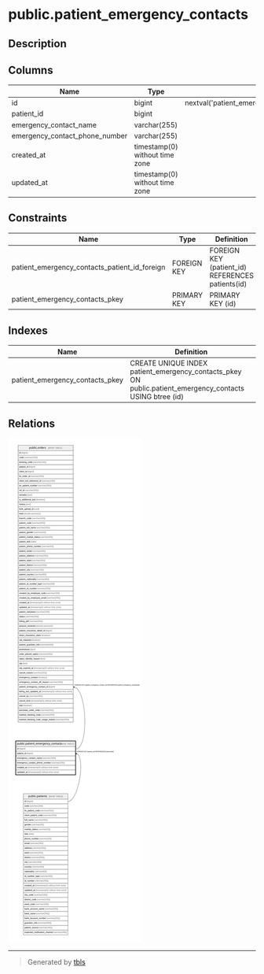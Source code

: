 # public.patient_emergency_contacts

## Description

## Columns

| Name | Type | Default | Nullable | Children | Parents | Comment |
| ---- | ---- | ------- | -------- | -------- | ------- | ------- |
| id | bigint | nextval('patient_emergency_contacts_id_seq'::regclass) | false | [public.orders](public.orders.md) |  |  |
| patient_id | bigint |  | false |  | [public.patients](public.patients.md) |  |
| emergency_contact_name | varchar(255) |  | false |  |  |  |
| emergency_contact_phone_number | varchar(255) |  | false |  |  |  |
| created_at | timestamp(0) without time zone |  | true |  |  |  |
| updated_at | timestamp(0) without time zone |  | true |  |  |  |

## Constraints

| Name | Type | Definition |
| ---- | ---- | ---------- |
| patient_emergency_contacts_patient_id_foreign | FOREIGN KEY | FOREIGN KEY (patient_id) REFERENCES patients(id) |
| patient_emergency_contacts_pkey | PRIMARY KEY | PRIMARY KEY (id) |

## Indexes

| Name | Definition |
| ---- | ---------- |
| patient_emergency_contacts_pkey | CREATE UNIQUE INDEX patient_emergency_contacts_pkey ON public.patient_emergency_contacts USING btree (id) |

## Relations

![er](public.patient_emergency_contacts.svg)

---

> Generated by [tbls](https://github.com/k1LoW/tbls)
